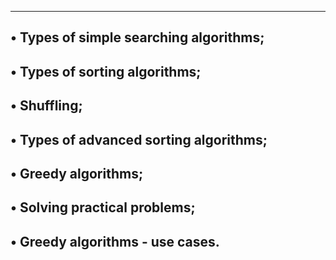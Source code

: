 -----------------------------------------------
• Types of simple searching algorithms;
-----------------------------------------------
• Types of sorting algorithms;
-----------------------------------------------
• Shuffling;
-----------------------------------------------
• Types of advanced sorting algorithms;
-----------------------------------------------
• Greedy algorithms;
----------------------------------------------
• Solving practical problems;
---------------------------------------------
• Greedy algorithms - use cases.
----------------------------------------------
